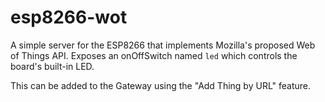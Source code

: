esp8266-wot
===========

A simple server for the ESP8266 that implements Mozilla's proposed Web of
Things API. Exposes an onOffSwitch named `led` which controls the board's
built-in LED.

This can be added to the Gateway using the "Add Thing by URL" feature.
